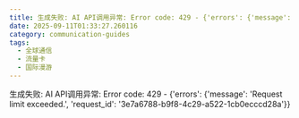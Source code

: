```yaml
---
title: 生成失败: AI API调用异常: Error code: 429 - {'errors': {'message': 'Request limit exceeded.', 'request_id': '634d8fb2-09ac-49e3-ab68-9abbecba4df4'}}
date: 2025-09-11T01:33:27.260116
category: communication-guides
tags:
  - 全球通信
  - 流量卡
  - 国际漫游
---
```


生成失败: AI API调用异常: Error code: 429 - {'errors': {'message': 'Request limit exceeded.', 'request_id': '3e7a6788-b9f8-4c29-a522-1cb0ecccd28a'}}